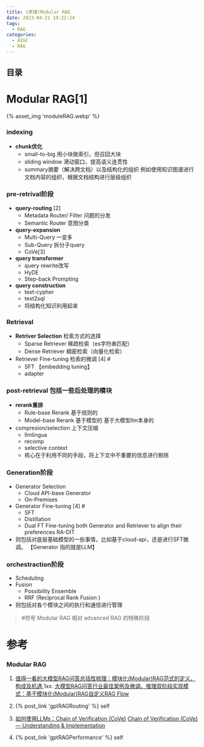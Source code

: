 ```yaml
---
title: (原理)Modular RAG
date: 2023-04-21 19:22:24
tags:
  - RAG
categories:
  - AIGC  
  - RAG
---
```


<p></p>
<!-- more -->

## 目录
<!-- toc -->

# Modular RAG[1]
{% asset_img 'moduleRAG.webp' %}

### indexing
  - **chunk优化**
    - small-to-big
      用小块做索引，但召回大块
    - sliding window
      滑动窗口，提高语义连贯性
    - summary摘要（解决跨文档）以及结构化的组织
      例如使用知识图谱进行文档内容的组织，根据文档结构进行层级组织

### pre-retrival阶段
  - **query-routing** [2]
    - Metadata Router/ Filter  问题的分发
    - Semantic Router  意图分类 
  -  **query-expansion**  
     - Multi-Query 一变多
     - Sub-Query 拆分子query
     - CoVe[3]
  -  **query transformer** 
     - query rewrite改写
     - HyDE
     - Step-back Prompting
  -  **query construction**  
     - text-cypher  
     - text2sql 
     - 将结构化知识利用起来
     
### Retrieval
  - **Retriver Selection** 检索方式的选择
     - Sparse Retriever
       稀疏检索（es字符串匹配）
     - Dense Retriever
       稠密检索（向量化检索）
  - Retriever Fine-tuning  检索的微调  [4] #
     -  SFT
        【embedding tuning】
     -  adapter

### post-retrieval 包括一些后处理的模块
  - **rerank重排**
    - Rule-base Rerank  基于规则的
    - Model-base Rerank 基于模型的
      基于大模型llm本身的
  -  compresion/selection 上下文压缩 
     - llmlingua 
     - recomp
     - selective context
     - 核心在于利用不同的手段，将上下文中不重要的信息进行剔除

### Generation阶段
  - Generator Selection
    - Cloud API-base Generator
    - On-Premises 
  - Generator Fine-tuning  [4] #
    - SFT 
    - Distillation
    - Dual FT
      Fine-tuning both Generator and Retriever to align their preferences
      RA-DIT
  - 则包括对底层基础模型的一些事情，比如基于cloud-api，还是进行SFT微调。
    【Generator 指的就是LLM】
    
### orchestraction阶段
  - Scheduling
  - Fusion
    - Possibility Ensemble
    - RRF (Reciprocal Rank Fusion )
  - 则包括对各个模块之间的执行和通信进行管理


>  #符号   Modular RAG 相对 advanced RAG 的特殊阶段

# 参考
### Modular RAG
1. [值得一看的大模型RAG问答总括性梳理：模块化(Modular)RAG范式的定义、构成及机遇 ](https://mp.weixin.qq.com/s/j07PkTCoxBzAhkyON1puPg)
1xx. [大模型RAG问答行业最佳案例及微调、推理双阶段实现模式：基于模块化(Modular)RAG自定义RAG Flow ](https://mp.weixin.qq.com/s?__biz=MzAxMjc3MjkyMg==&mid=2648407638&idx=1&sn=5c167b4a11bc483f5790ef1e0340d670)

2. {% post_link 'gptRAGRouting' %}  self
    
3. [如何使用LLMs：Chain of Verification (CoVe)](https://zhuanlan.zhihu.com/p/669977863)
    [Chain of Verification (CoVe) — Understanding & Implementation](https://sourajit16-02-93.medium.com/chain-of-verification-cove-understanding-implementation-e7338c7f4cb5)
    
4.  {% post_link 'gptRAGPerformance' %}  self 